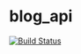 # blog_api
[![Build Status](https://travis-ci.org/LostLite/blog_api.svg?branch=master)](https://travis-ci.org/LostLite/blog_api)
